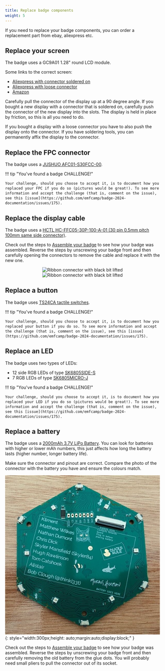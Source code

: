 ```yaml
---
title: Replace badge components
weight: 5
---
```


If you need to replace your badge components, you can order a replacement part from ebay, aliexpress etc.

## Replace your screen

The badge uses a GC9A01 1.28" round LCD module.

Some links to the correct screen:

- [Aliexpress with connector soldered on](https://www.aliexpress.com/item/1005004392903184.html)
- [Aliexpress with loose connector](https://www.aliexpress.com/item/1005005936868343.html)
- [Amazon](https://www.amazon.co.uk/ARCELI-Arduino-Resolution-Interface-Display/dp/B0CFXVD9HX/)

Carefully pull the connector of the display up at a 90 degree angle. If you bought a new display with a connector that is soldered on, carefully push the connector of the new display into the slots. The display is held in place by friction, so this is all you need to do.

If you bought a display with a loose connector you have to also push the display onto the connector. If you have soldering tools, you can permanently affix the display to the connector.

## Replace the FPC connector

The badge uses a [JUSHUO AFC01-S30FCC-00](https://www.lcsc.com/product-detail/FFC-FPC-Connectors_JUSHUO-AFC01-S30FCC-00_C262279.html).


!!! tip "You've found a badge CHALLENGE!"

    Your challenge, should you choose to accept it, is to document how you replaced your FPC if you do so (pictures would be great!). To see more information and accept the challenge (that is, comment on the issue), see this [issue](https://github.com/emfcamp/badge-2024-documentation/issues/175).

## Replace the display cable

The badge uses a [HCTL HC-FFC05-30P-100-A-01 (30 pin 0.5mm pitch 100mm same side connector)](https://www.lcsc.com/product-detail/FFC-FPC-Connect-Cables_HCTL-HC-FFC05-30P-100-A-01_C6575029.html).

Check out the steps to [Assemble your badge](./end-user-manual.md#assembly) to see how your badge was assembled. Reverse the steps by unscrewing your badge front and then carefully opening the connectors to remove the cable and replace it with the new one.

<p style="text-align: center;">
  <img src="../../images/badge-photos/ribbon1.jpg" width="100" alt="Ribbon connector with black bit lifted" style="width:200px;height: auto;" />
  <img src="../../images/badge-photos/ribbon2.jpg" width="100" alt="Ribbon connector with black bit lifted" style="width:200px;height: auto;" />
</p>

## Replace a button

The badge uses [TS24CA tactile switches](https://www.lcsc.com/product-detail/Tactile-Switches_SHOU-HAN-TS24CA_C393942.html).

!!! tip "You've found a badge CHALLENGE!"

    Your challenge, should you choose to accept it, is to document how you replaced your button if you do so. To see more information and accept the challenge (that is, comment on the issue), see this [issue](https://github.com/emfcamp/badge-2024-documentation/issues/175).

## Replace an LED

The badge uses two types of LEDs:

- 12 side RGB LEDs of type [SK6805SIDE-S](https://www.lcsc.com/product-detail/Light-Emitting-Diodes-LED_OPSCO-Optoelectronics-SK6805SIDE-S_C2909057.html)
- 7 RGB LEDs of type [SK6805MICRO-J](https://www.lcsc.com/product-detail/Light-Emitting-Diodes-LED_OPSCO-Optoelectronics-SK6805MICRO-J_C2909056.html)

!!! tip "You've found a badge CHALLENGE!"

    Your challenge, should you choose to accept it, is to document how you replaced your LED if you do so (pictures would be great!). To see more information and accept the challenge (that is, comment on the issue), see this [issue](https://github.com/emfcamp/badge-2024-documentation/issues/175).

## Replace a battery

The badge uses a [2000mAh 3.7V LiPo Battery](https://thepihut.com/products/2000mah-3-7v-lipo-battery). You can look for batteries with higher or lower mAh numbers, this just affects how long the battery lasts (higher number, longer battery life).

Make sure the connector and pinout are correct. Compare the photo of the connector with the battery you have and ensure the colours match.

![Battery side of the front of the badge](../images/badge-photos/front-battery-side.jpg){: style="width:300px;height: auto;margin:auto;display:block;" }

Check out the steps to [Assemble your badge](./end-user-manual.md#assembly) to see how your badge was assembled. Reverse the steps by unscrewing your badge front and then carefully removing the old battery from the glue dots. You will probably need small pliers to pull the connector out of its socket.
